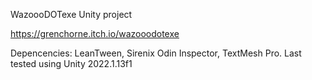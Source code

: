 WazoooDOTexe Unity project

https://grenchorne.itch.io/wazooodotexe

Depencencies: LeanTween, Sirenix Odin Inspector, TextMesh Pro. 
Last tested using Unity 2022.1.13f1
